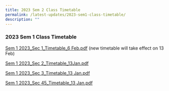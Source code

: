 ```yaml
---
title: 2023 Sem 2 Class Timetable
permalink: /latest-updates/2023-sem1-class-timetable/
description: ""
---
```

### 2023  Sem 1 Class Timetable


[Sem 1 2023\_Sec 1\_Timetable\_6 Feb.pdf](/files/Latest%20Updates/2023S1S1_6%20Feb.pdf)  (new timetable will take effect on 13 Feb)
<br>

[Sem 1 2023\_Sec 2\_Timetable\_13Jan.pdf](/files/Latest%20Updates/2023S1S2.pdf)


[Sem 1 2023\_Sec 3\_Timetable\_13 Jan.pdf](/files/Latest%20Updates/2023S1S3.pdf)

[Sem 1 2023\_Sec 45\_Timetable\_13 Jan.pdf](/files/Latest%20Updates/2023S1S45.pdf)

